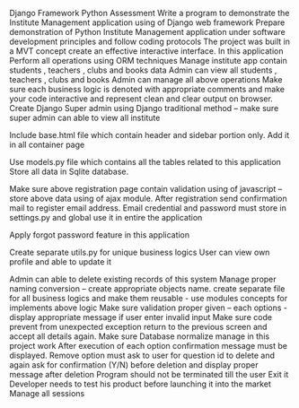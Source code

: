 Django Framework 
Python Assessment
 Write a program to demonstrate the Institute Management application using of 
Django web framework
 Prepare demonstration of Python Institute Management application under 
software development principles and follow coding protocols
 The project was built in a MVT concept create an effective interactive 
interface.
 In this application Perform all operations using ORM techniques
 Manage institute app contain students , teachers , clubs and books data
Admin can view all students , teachers , clubs and books 
Admin can manage all above operations
 Make sure each business logic is denoted with appropriate comments and
make your code interactive and represent clean and clear output on
browser.
 Create Django Super admin using Django traditional method – make sure 
super admin can able to view all institute 

 Include base.html file which contain header and sidebar portion only. Add it in 
all container page

 Use models.py file which contains all the tables related to this application
 Store all data in Sqlite database.





 Make sure above registration page contain validation using of javascript – store 
above data using of ajax module.
 After registration send confirmation mail to register email address.
 Email credential and password must store in settings.py and global use it in 
entire the application

 Apply forgot password feature in this application

 Create separate utils.py for unique business logics
 User can view own profile and able to update it

 Admin can able to delete existing records of this system
 Manage proper naming conversion – create appropriate objects name.
 create separate file for all business logics and make them reusable - use
modules concepts for implements above logic
 Make sure validation proper given – each options - display appropriate
message if user enter invalid input
 Make sure code prevent from unexpected exception return to the previous
screen and accept all details again.
 Make sure Database normalize manage in this project work
 After execution of each option confirmation message must be displayed.
 Remove option must ask to user for question id to delete and again ask for
confirmation (Y/N) before deletion and display proper message after deletion
 Program should not be terminated till the user Exit it
 Developer needs to test his product before launching it into the market
Manage all sessions